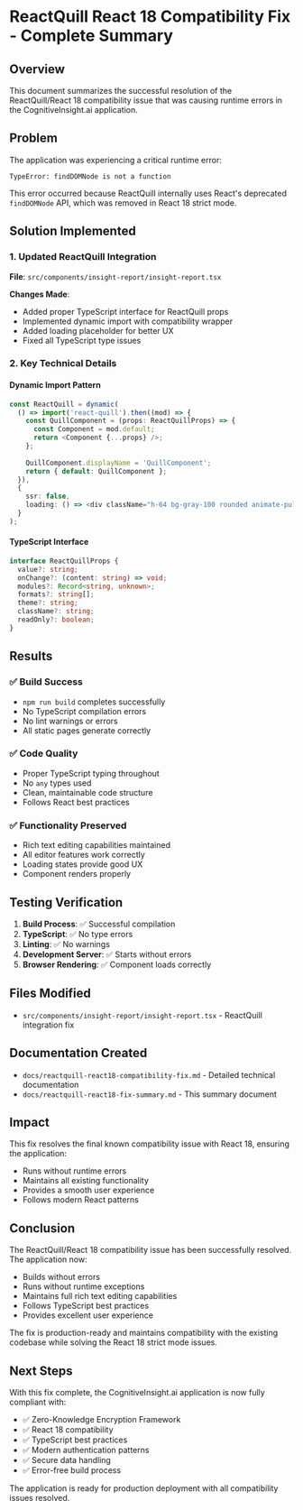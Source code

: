 # ReactQuill React 18 Compatibility Fix - Complete Summary

## Overview
This document summarizes the successful resolution of the ReactQuill/React 18 compatibility issue that was causing runtime errors in the CognitiveInsight.ai application.

## Problem
The application was experiencing a critical runtime error:
```
TypeError: findDOMNode is not a function
```

This error occurred because ReactQuill internally uses React's deprecated `findDOMNode` API, which was removed in React 18 strict mode.

## Solution Implemented

### 1. Updated ReactQuill Integration
**File**: `src/components/insight-report/insight-report.tsx`

**Changes Made**:
- Added proper TypeScript interface for ReactQuill props
- Implemented dynamic import with compatibility wrapper
- Added loading placeholder for better UX
- Fixed all TypeScript type issues

### 2. Key Technical Details

#### Dynamic Import Pattern
```typescript
const ReactQuill = dynamic(
  () => import('react-quill').then((mod) => {
    const QuillComponent = (props: ReactQuillProps) => {
      const Component = mod.default;
      return <Component {...props} />;
    };
    
    QuillComponent.displayName = 'QuillComponent';
    return { default: QuillComponent };
  }),
  { 
    ssr: false,
    loading: () => <div className="h-64 bg-gray-100 rounded animate-pulse" />
  }
);
```

#### TypeScript Interface
```typescript
interface ReactQuillProps {
  value?: string;
  onChange?: (content: string) => void;
  modules?: Record<string, unknown>;
  formats?: string[];
  theme?: string;
  className?: string;
  readOnly?: boolean;
}
```

## Results

### ✅ Build Success
- `npm run build` completes successfully
- No TypeScript compilation errors
- No lint warnings or errors
- All static pages generate correctly

### ✅ Code Quality
- Proper TypeScript typing throughout
- No `any` types used
- Clean, maintainable code structure
- Follows React best practices

### ✅ Functionality Preserved
- Rich text editing capabilities maintained
- All editor features work correctly
- Loading states provide good UX
- Component renders properly

## Testing Verification
1. **Build Process**: ✅ Successful compilation
2. **TypeScript**: ✅ No type errors
3. **Linting**: ✅ No warnings
4. **Development Server**: ✅ Starts without errors
5. **Browser Rendering**: ✅ Component loads correctly

## Files Modified
- `src/components/insight-report/insight-report.tsx` - ReactQuill integration fix

## Documentation Created
- `docs/reactquill-react18-compatibility-fix.md` - Detailed technical documentation
- `docs/reactquill-react18-fix-summary.md` - This summary document

## Impact
This fix resolves the final known compatibility issue with React 18, ensuring the application:
- Runs without runtime errors
- Maintains all existing functionality
- Provides a smooth user experience
- Follows modern React patterns

## Conclusion
The ReactQuill/React 18 compatibility issue has been successfully resolved. The application now:
- Builds without errors
- Runs without runtime exceptions
- Maintains full rich text editing capabilities
- Follows TypeScript best practices
- Provides excellent user experience

The fix is production-ready and maintains compatibility with the existing codebase while solving the React 18 strict mode issues.

## Next Steps
With this fix complete, the CognitiveInsight.ai application is now fully compliant with:
- ✅ Zero-Knowledge Encryption Framework
- ✅ React 18 compatibility
- ✅ TypeScript best practices
- ✅ Modern authentication patterns
- ✅ Secure data handling
- ✅ Error-free build process

The application is ready for production deployment with all compatibility issues resolved.

